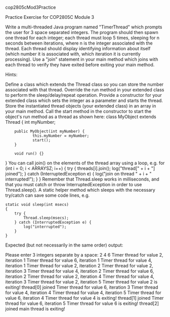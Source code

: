 cop2805cMod3Practice

Practice Exercise for COP2805C Module 3

Write a multi-threaded Java program named "TimerThread" which prompts the user for 3 space separated integers. The program should then spawn one thread for each integer; each thread must loop 5 times, sleeping for n seconds between iterations, where n is the integer associated with the thread. Each thread should display identifying information about itself (which number it is associated with, which iteration it is currently processing). Use a "join" statement in your main method which joins with each thread to verify they have exited before exiting your main method.

Hints:

Define a class which extends the Thread class so you can store the number associated with that thread.
Override the run method in your extended class to perform the sleep/delay/repeat operation.
Provide a constructor for your extended class which sets the integer as a parameter and starts the thread.
Store the instantiated thread objects (your extended class) in an array in your main method.
Call the start method in the constructor to start the object's run method as a thread as shown here:
class MyObject extends Thread {
        int myNumber;

        public MyObject(int myNumber) {
                this.myNumber = myNumber;
                start();        
        }

        void run() {}
} 
 You can call join() on the elements of the thread array using a loop, e.g.
        for (int i = 0; i < ARRAYSZ; i++)
        {
            try {
                threads[i].join();
                log("thread[" + i + "] joined");
            } catch (InterruptedException e) {
                log("join on thread " + i + " interrupted!");
            }
        }
Remember that Thread.sleep works in milliseconds, and that you must catch or throw InterruptedException in order to use Thread.sleep().
A static helper method which sleeps with the necessary try/catch can save some code lines, e.g.

    static void sleep(int msecs)
    {
        try {
            Thread.sleep(msecs);
        } catch (InterruptedException e) {
            log("interrupted");
        }   
    }


Expected (but not necessarily in the same order) output:

Please enter 3 integers separate by a space: 2 4 6
Timer thread for value 2, iteration 1
Timer thread for value 6, iteration 1
Timer thread for value 4, iteration 1
Timer thread for value 2, iteration 2
Timer thread for value 2, iteration 3
Timer thread for value 4, iteration 2
Timer thread for value 6, iteration 2
Timer thread for value 2, iteration 4
Timer thread for value 4, iteration 3
Timer thread for value 2, iteration 5
Timer thread for value 2 is exiting!
thread[0] joined
Timer thread for value 6, iteration 3
Timer thread for value 4, iteration 4
Timer thread for value 4, iteration 5
Timer thread for value 6, iteration 4
Timer thread for value 4 is exiting!
thread[1] joined
Timer thread for value 6, iteration 5
Timer thread for value 6 is exiting!
thread[2] joined
main thread is exiting!